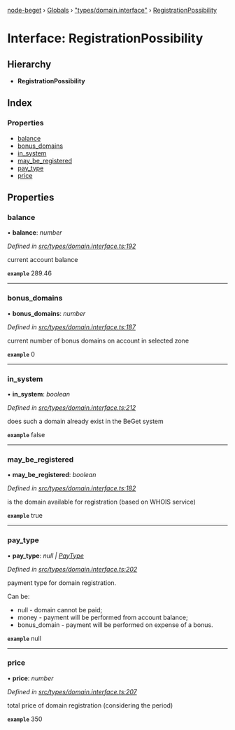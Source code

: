 [node-beget](../README.md) › [Globals](../globals.md) › ["types/domain.interface"](../modules/_types_domain_interface_.md) › [RegistrationPossibility](_types_domain_interface_.registrationpossibility.md)

# Interface: RegistrationPossibility

## Hierarchy

* **RegistrationPossibility**

## Index

### Properties

* [balance](_types_domain_interface_.registrationpossibility.md#balance)
* [bonus_domains](_types_domain_interface_.registrationpossibility.md#bonus_domains)
* [in_system](_types_domain_interface_.registrationpossibility.md#in_system)
* [may_be_registered](_types_domain_interface_.registrationpossibility.md#may_be_registered)
* [pay_type](_types_domain_interface_.registrationpossibility.md#pay_type)
* [price](_types_domain_interface_.registrationpossibility.md#price)

## Properties

###  balance

• **balance**: *number*

*Defined in [src/types/domain.interface.ts:192](https://github.com/olehcambel/node-beget/blob/f128411/src/types/domain.interface.ts#L192)*

current account balance

**`example`** 289.46

___

###  bonus_domains

• **bonus_domains**: *number*

*Defined in [src/types/domain.interface.ts:187](https://github.com/olehcambel/node-beget/blob/f128411/src/types/domain.interface.ts#L187)*

current number of bonus domains on account in selected zone

**`example`** 0

___

###  in_system

• **in_system**: *boolean*

*Defined in [src/types/domain.interface.ts:212](https://github.com/olehcambel/node-beget/blob/f128411/src/types/domain.interface.ts#L212)*

does such a domain already exist in the BeGet system

**`example`** false

___

###  may_be_registered

• **may_be_registered**: *boolean*

*Defined in [src/types/domain.interface.ts:182](https://github.com/olehcambel/node-beget/blob/f128411/src/types/domain.interface.ts#L182)*

is the domain available for registration (based on WHOIS service)

**`example`** true

___

###  pay_type

• **pay_type**: *null | [PayType](../modules/_types_domain_interface_.md#paytype)*

*Defined in [src/types/domain.interface.ts:202](https://github.com/olehcambel/node-beget/blob/f128411/src/types/domain.interface.ts#L202)*

payment type for domain registration.

Can be:
- null - domain cannot be paid;
- money - payment will be performed from account balance;
- bonus_domain - payment will be performed on expense of a bonus.

**`example`** null

___

###  price

• **price**: *number*

*Defined in [src/types/domain.interface.ts:207](https://github.com/olehcambel/node-beget/blob/f128411/src/types/domain.interface.ts#L207)*

total price of domain registration (considering the period)

**`example`** 350
